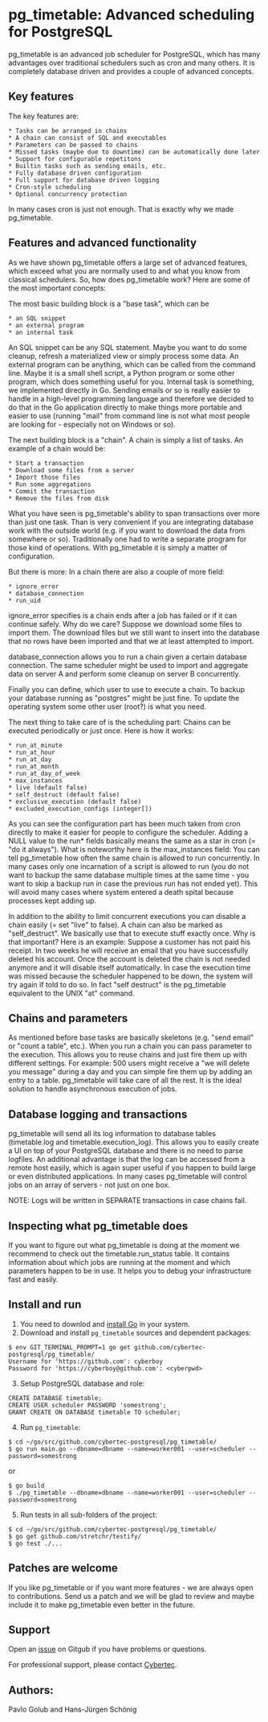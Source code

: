 pg_timetable: Advanced scheduling for PostgreSQL
================================================


pg_timetable is an advanced job scheduler for PostgreSQL, which has many
advantages over traditional schedulers such as cron and many others. It is
completely database driven and provides a couple of advanced concepts.

Key features
------------

The key features are:

	* Tasks can be arranged in chains
	* A chain can consist of SQL and executables
	* Parameters can be passed to chains
	* Missed tasks (maybe due to downtime) can be automatically done later
	* Support for configurable repetitons
	* Builtin tasks such as sending emails, etc.
	* Fully database driven configuration
	* Full support for database driven logging
	* Cron-style scheduling
	* Optional concurrency protection

In many cases cron is just not enough. That is exactly why we made pg_timetable.


Features and advanced functionality
-----------------------------------

As we have shown pg_timetable offers a large set of advanced features, which
exceed what you are normally used to and what you know from classical
schedulers. So, how does pg_timetable work? Here are some of the most important
concepts:

The most basic building block is a "base task", which can be

	* an SQL snippet
	* an external program
	* an internal task

An SQL snippet can be any SQL statement. Maybe you want to do some cleanup,
refresh a materialized view or simply process some data. An external program can
be anything, which can be called from the command line. Maybe it is a small
shell script, a Python program or some other program, which does something
useful for you. Internal task is something, we implemented directly in Go.
Sending emails or so is really easier to handle in a high-level programming
language and therefore we decided to do that in the Go application directly to
make things more portable and easier to use (running "mail" from command line is
not what most people are looking for - especially not on Windows or so).

The next building block is a "chain". A chain is simply a list of tasks. An
example of a chain would be:

	* Start a transaction
	* Download some files from a server
	* Import those files
	* Run some aggregations
	* Commit the transaction
	* Remove the files from disk

What you have seen is pg_timetable's ability to span transactions over more than
just one task. Than is very convenient if you are integrating database work with
the outside world (e.g. if you want to download the data from somewhere or so).
Traditionally one had to write a separate program for those kind of operations.
With pg_timetable it is simply a matter of configuration. 

But there is more: In a chain there are also a couple of more field:

	* ignore_error
	* database_connection
	* run_uid

ignore_error specifies is a chain ends after a job has failed or if it can
continue safely. Why do we care? Suppose we download some files to import them.
The download files but we still want to insert into the database that no rows
have been imported and that we at least attempted to import.

database_connection allows you to run a chain given a certain database
connection. The same scheduler might be used to import and aggregate data on
server A and perform some cleanup on server B concurrently.

Finally you can define, which user to use to execute a chain. To backup your
database running as "postgres" might be just fine. To update the operating
system some other user (root?) is what you need.

The next thing to take care of is the scheduling part: Chains can be executed
periodically or just once. Here is how it works:

	* run_at_minute
	* run_at_hour
	* run_at_day
	* run_at_month
	* run_at_day_of_week
	* max_instances
	* live (default false)
	* self_destruct (default false)
	* exclusive_execution (default false)
	* excluded_execution_configs (integer[])

As you can see the configuration part has been much taken from cron directly to
make it easier for people to configure the scheduler. Adding a NULL value to the
run\* fields basically means the same as a star in cron (= "do it always"). What
is noteworthy here is the max_instances field: You can tell pg_timetable how
often the same chain is allowed to run concurrently. In many cases only one
incarnation of a script is allowed to run (you do not want to backup the same
database multiple times at the same time - you want to skip a backup run in case
the previous run has not ended yet). This will avoid many cases where system
entered a death spital because processes kept adding up.

In addition to the ability to limit concurrent executions you can disable a
chain easily (= set "live" to false). A chain can also be marked as
"self_destruct". We basically use that to execute stuff exactly once. Why is
that important? Here is an example: Suppose a customer has not paid his receipt.
In two weeks he will receive an email that you have successfully deleted his
account. Once the account is deleted the chain is not needed anymore and it will
disable itself automatically. In case the execution time was missed because the
scheduler happened to be down, the system will try again if told to do so. In
fact "self destruct" is the pg_timetable equivalent to the UNIX "at" command.


Chains and parameters
---------------------

As mentioned before base tasks are basically skeletons (e.g. "send email" or
"count a table", etc.). When you run a chain you can pass parameter to the
execution. This allows you to reuse chains and just fire them up with different
settings. For example: 500 users might receive a "we will delete you message"
during a day and you can simple fire them up by adding an entry to a table.
pg_timetable will take care of all the rest. It is the ideal solution to handle
asynchronous execution of jobs.


Database logging and transactions
---------------------------------

pg_timetable will send all its log information to database tables (timetable.log
and timetable.execution_log). This allows you to easily create a UI on top of
your PostgreSQL database and there is no need to parse logfiles. An additional
advantage is that the log can be accessed from a remote host easily, which is
again super useful if you happen to build large or even distributed
applications. In many cases pg_timetable will control jobs on an array of
servers - not just on one box.

NOTE: Logs will be written in SEPARATE transactions in case chains fail.


Inspecting what pg_timetable does
---------------------------------

If you want to figure out what pg_timetable is doing at the moment we recommend
to check out the timetable.run_status table. It contains information about which
jobs are running at the moment and which parameters happen to be in use. It
helps you to debug your infrastructure fast and easily.

Install and run
---------------

1. You need to downlod and [install Go](https://golang.org/doc/install) in your system.
2. Download and install `pg_timetable` sources and dependent packages:
```
$ env GIT_TERMINAL_PROMPT=1 go get github.com/cybertec-postgresql/pg_timetable/
Username for 'https://github.com': cyberboy
Password for 'https://cyberboy@github.com': <cyberpwd> 
```
3. Setup PostgreSQL database and role:
```
CREATE DATABASE timetable;
CREATE USER scheduler PASSWORD 'somestrong';
GRANT CREATE ON DATABASE timetable TO scheduler;
```

4. Run `pg_timetable`:
```
$ cd ~/go/src/github.com/cybertec-postgresql/pg_timetable/
$ go run main.go --dbname=dbname --name=worker001 --user=scheduler --password=somestrong
```
or
```
$ go build
$ ./pg_timetable --dbname=dbname --name=worker001 --user=scheduler --password=somestrong
```

5. Run tests in all sub-folders of the project:
```
$ cd ~/go/src/github.com/cybertec-postgresql/pg_timetable/
$ go get github.com/stretchr/testify/
$ go test ./...
```

Patches are welcome
----------------------

If you like pg_timetable or if you want more features - we are always open to
contributions. Send us a patch and we will be glad to review and maybe include
it to make pg_timetable even better in the future.

Support
-------

Open an [issue][issue] on Gitgub if you have problems or questions.

For professional support, please contact [Cybertec][cybertec].


 [issue]: https://github.com/cybertec-postgresql/pg_timetable/issues
 [cybertec]: https://www.cybertec-postgresql.com/


Authors:
--------

Pavlo Golub and Hans-Jürgen Schönig


